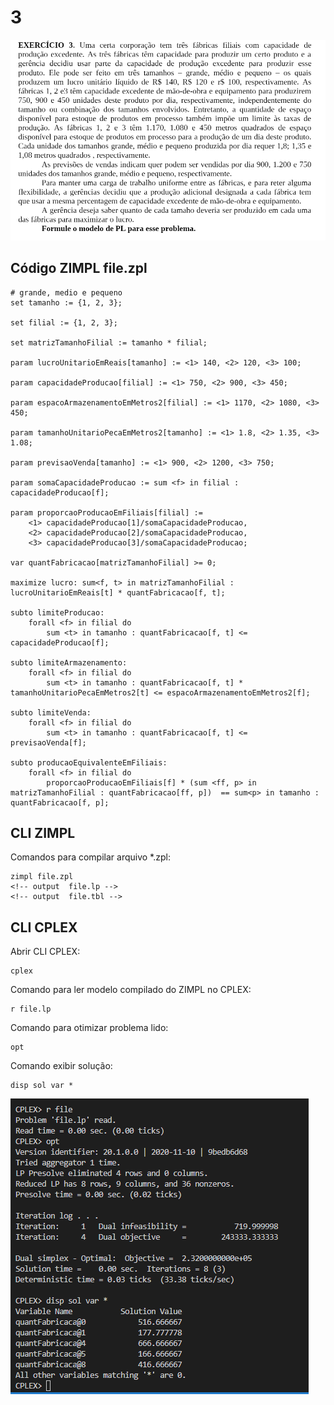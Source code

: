 # 3

![image](resources/ex.png)

## Código ZIMPL  file.zpl

    # grande, medio e pequeno
    set tamanho := {1, 2, 3};

    set filial := {1, 2, 3};

    set matrizTamanhoFilial := tamanho * filial;

    param lucroUnitarioEmReais[tamanho] := <1> 140, <2> 120, <3> 100;

    param capacidadeProducao[filial] := <1> 750, <2> 900, <3> 450;

    param espacoArmazenamentoEmMetros2[filial] := <1> 1170, <2> 1080, <3> 450;

    param tamanhoUnitarioPecaEmMetros2[tamanho] := <1> 1.8, <2> 1.35, <3> 1.08;

    param previsaoVenda[tamanho] := <1> 900, <2> 1200, <3> 750;

    param somaCapacidadeProducao := sum <f> in filial : capacidadeProducao[f]; 

    param proporcaoProducaoEmFiliais[filial] := 
        <1> capacidadeProducao[1]/somaCapacidadeProducao,
        <2> capacidadeProducao[2]/somaCapacidadeProducao, 
        <3> capacidadeProducao[3]/somaCapacidadeProducao;

    var quantFabricacao[matrizTamanhoFilial] >= 0;

    maximize lucro: sum<f, t> in matrizTamanhoFilial : lucroUnitarioEmReais[t] * quantFabricacao[f, t];

    subto limiteProducao: 
        forall <f> in filial do
            sum <t> in tamanho : quantFabricacao[f, t] <= capacidadeProducao[f];

    subto limiteArmazenamento:
        forall <f> in filial do
            sum <t> in tamanho : quantFabricacao[f, t] * tamanhoUnitarioPecaEmMetros2[t] <= espacoArmazenamentoEmMetros2[f];

    subto limiteVenda:
        forall <f> in filial do
            sum <t> in tamanho : quantFabricacao[f, t] <= previsaoVenda[f];

    subto producaoEquivalenteEmFiliais:
        forall <f> in filial do
            proporcaoProducaoEmFiliais[f] * (sum <ff, p> in matrizTamanhoFilial : quantFabricacao[ff, p])  == sum<p> in tamanho : quantFabricacao[f, p];

## CLI ZIMPL

Comandos para compilar arquivo *.zpl:

    zimpl file.zpl
    <!-- output  file.lp -->
    <!-- output  file.tbl -->

## CLI CPLEX

Abrir CLI CPLEX:

    cplex

Comando para ler modelo compilado do ZIMPL no CPLEX:

    r file.lp

Comando para otimizar problema lido:

    opt

Comando exibir solução:

    disp sol var *

![image](resources/sol.png)
